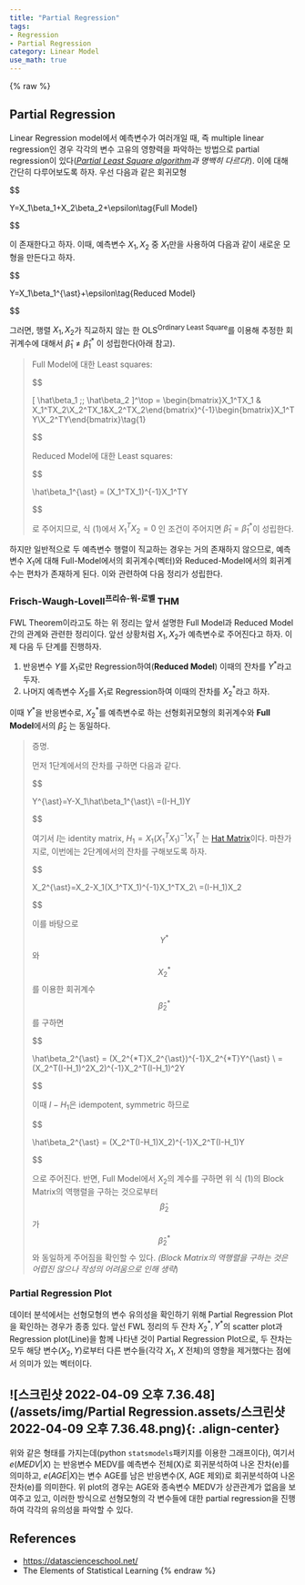 ```yaml
---
title: "Partial Regression"
tags:
- Regression
- Partial Regression
category: Linear Model
use_math: true
---
```

{% raw %}
## Partial Regression

Linear Regression model에서 예측변수가 여러개일 때, 즉 multiple linear regression인 경우 각각의 변수 고유의 영향력을 파악하는 방법으로 partial regression이 있다(*[Partial Least Square algorithm](https://ddangchani.github.io/Linear_Model/Linear-Regression-2)과 명백히 다르다!*). 이에 대해 간단히 다루어보도록 하자. 우선 다음과 같은 회귀모형

$$

Y=X_1\beta_1+X_2\beta_2+\epsilon\tag{Full Model}

$$

이 존재한다고 하자. 이때, 예측변수 $X_1,X_2$ 중 $X_1$만을 사용하여 다음과 같이 새로운 모형을 만든다고 하자.

$$

Y=X_1\beta_1^{\ast}+\epsilon\tag{Reduced Model}

$$

그러면, 행렬 $X_1,X_2$가 직교하지 않는 한 OLS<sup>Ordinary Least Square</sup>를 이용해 추정한 회귀계수에 대해서 $\hat\beta_1\neq\hat\beta_1^{\ast}$ 이 성립한다(아래 참고).

> Full Model에 대한 Least squares:
> 
> $$
> 
> [ \hat\beta_1 \;\; \hat\beta_2 ]^\top = \begin{bmatrix}X_1^TX_1 & X_1^TX_2\\X_2^TX_1&X_2^TX_2\end{bmatrix}^{-1}\begin{bmatrix}X_1^TY\\X_2^TY\end{bmatrix}\tag{1}
> 
> $$
> 
> Reduced Model에 대한 Least squares:
> 
> $$
> 
> \hat\beta_1^{\ast} = (X_1^TX_1)^{-1}X_1^TY
> 
> $$
> 
> 로 주어지므로, 식 (1)에서 $X_1^TX_2=0$ 인 조건이 주어지면 $\hat\beta_1=\hat\beta_1^{\ast}$이 성립한다.

하지만 일반적으로 두 예측변수 행렬이 직교하는 경우는 거의 존재하지 않으므로, 예측변수 $X_1$에 대해 Full-Model에서의 회귀계수(벡터)와 Reduced-Model에서의 회귀계수는 편차가 존재하게 된다. 이와 관련하여 다음 정리가 성립한다.

### Frisch-Waugh-Lovell<sup>프리슈-워-로벨</sup> THM

FWL Theorem이라고도 하는 위 정리는 앞서 설명한 Full Model과 Reduced Model 간의 관계와 관련한 정리이다. 앞선 상황처럼 $X_1,X_2$가 예측변수로 주어진다고 하자. 이제 다음 두 단계를 진행하자.

1. 반응변수 $Y$를 $X_1$로만 Regression하여(**Reduced Model**) 이때의 잔차를 $Y^{\ast}$라고 두자.
2. 나머지 예측변수 $X_2$를 $X_1$로 Regression하여 이때의 잔차를 $X_2^{\ast}$라고 하자.

이때 $Y^\ast$을 반응변수로, $X_2^\ast$를 예측변수로 하는 선형회귀모형의 회귀계수와 **Full Model**에서의 $\hat\beta_2$ 는 동일하다.

> 증명. 
>
> 먼저 1단계에서의 잔차를 구하면 다음과 같다.
> 
> $$
> 
> Y^{\ast}=Y-X_1\hat\beta_1^{\ast}\\
> =(I-H_1)Y
> 
> $$
> 
> 여기서 $I$는 identity matrix, $H_1=X_1(X_1^TX_1)^{-1}X_1^T$ 는 [Hat Matrix](https://ddangchani.github.io/Linear-Regression-1)이다. 마찬가지로, 이번에는 2단계에서의 잔차를 구해보도록 하자.
> 
> $$
> 
> X_2^{\ast}=X_2-X_1(X_1^TX_1)^{-1}X_1^TX_2\\
> =(I-H_1)X_2
> 
> $$
> 
> 이를 바탕으로 $$Y^{\ast}$$와 $$X_2^{\ast}$$를 이용한 회귀계수 $$\hat\beta_2^{\ast}$$를 구하면
> 
> $$
> 
> \hat\beta_2^{\ast} = (X_2^{*T}X_2^{\ast})^{-1}X_2^{*T}Y^{\ast} \\
> = (X_2^T(I-H_1)^2X_2)^{-1}X_2^T(I-H_1)^2Y
> 
> $$
> 
> 이때 $I-H_1$은 idempotent, symmetric 하므로
> 
> $$
> 
> \hat\beta_2^{\ast} = (X_2^T(I-H_1)X_2)^{-1}X_2^T(I-H_1)Y
> 
> $$
> 
> 으로 주어진다. 반면, Full Model에서 $X_2$의 계수를 구하면 위 식 (1)의 Block Matrix의 역행렬을 구하는 것으로부터 $$\hat\beta_2$$가 $$\hat\beta_2^{\ast}$$ 와 동일하게 주어짐을 확인할 수 있다. *(Block Matrix의 역행렬을 구하는 것은 어렵진 않으나 작성의 어려움으로 인해 생략*)

### Partial Regression Plot

데이터 분석에서는 선형모형의 변수 유의성을 확인하기 위해 Partial Regression Plot을 확인하는 경우가 종종 있다. 앞선 FWL 정리의 두 잔차 $X_2^{\ast}, Y^{\ast}$의 scatter plot과 Regression plot(Line)을 함께 나타낸 것이 Partial Regression Plot으로, 두 잔차는 모두 해당 변수($X_2, Y$)로부터 다른 변수들(각각 $X_1$, $X$ 전체)의 영향을 제거했다는 점에서 의미가 있는 벡터이다.

## ![스크린샷 2022-04-09 오후 7.36.48](/assets/img/Partial Regression.assets/스크린샷 2022-04-09 오후 7.36.48.png){: .align-center}

위와 같은 형태를 가지는데(python `statsmodels`패키지를 이용한 그래프이다), 여기서 $e(MEDV\vert X)$ 는 반응변수 MEDV를 예측변수 전체(X)로 회귀분석하여 나온 잔차(e)를 의미하고, $e(AGE\vert X)$는 변수 AGE를 남은 반응변수(X, AGE 제외)로 회귀분석하여 나온 잔차(e)를 의미한다. 위 plot의 경우는 AGE와 종속변수 MEDV가 상관관계가 없음을 보여주고 있고, 이러한 방식으로 선형모형의 각 변수들에 대한 partial regression을 진행하여 각각의 유의성을 파악할 수 있다.

## References

- https://datascienceschool.net/
- The Elements of Statistical Learning
{% endraw %}
